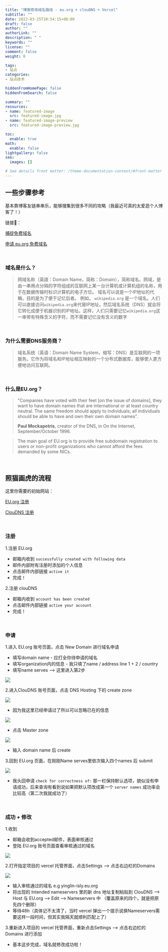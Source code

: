 ```yaml
---
title: "博客修改域名路线 - eu.org + clouDNS + Vercel"
subtitle: ""
date: 2022-03-25T10:54:15+08:00
draft: false
author: ""
authorLink: ""
description: " "
keywords: ""
license: ""
comment: false
weight: 0

tags:
- 站点
categories:
- 站点技术

hiddenFromHomePage: false
hiddenFromSearch: false

summary: ""
resources:
- name: featured-image
  src: featured-image.jpg
- name: featured-image-preview
  src: featured-image-preview.jpg

toc:
  enable: true
math:
  enable: false
lightgallery: false
seo:
  images: []

# See details front matter: /theme-documentation-content/#front-matter
---
```


<!--more-->



## 一些步骤参考

基本靠博客友链串串乐，能够搜集到很多不同的攻略（我最近可真的太爱逛个人博客了！）



链接🔗：

[捕捉免费域名](https://blog.mysto.cyou/posts/211221-euorgdomain/)

[申请 eu.org 免费域名](https://ednovas.xyz/2021/12/17/euorg/)


<br>

### 域名是什么？

> 网域名称（英語：Domain Name，简称：Domain），简称域名、网域，是由一串用点分隔的字符组成的互联网上某一台计算机或计算机组的名称，用于在数据传输时标识计算机的电子方位。 域名可以说是一个IP地址的代稱，目的是为了便于记忆后者。 例如， `wikipedia.org` 是一个域名。人们可以直接访问`wikipedia.org`来代替IP地址，然后域名系统（DNS）就会将它转化成便于机器识别的IP地址。这样，人们只需要记忆`wikipedia.org`这一串带有特殊含义的字符，而不需要记忆没有含义的数字

<br>

### 为什么需要DNS服务商？

> 域名系统（英语：Domain Name System，缩写：DNS）是互联网的一项服务。它作为将域名和IP地址相互映射的一个分布式数据库，能够使人更方便地访问互联网。

<br>

### 什么是EU.org？

> "Companies have voted with their feet [on the issue of domains], they want to have domain names that are international or at least country neutral. The same freedom should apply to individuals; all individuals should be able to have and own their own domain names".
>
> **Paul Mockapetris**, creator of the DNS, in On the Internet, September/October 1996.

> The main goal of EU.org is to provide free subdomain registration to users or non-profit organizations who cannot afford the fees demanded by some NICs.

<br>

## 照猫画虎的流程



这里你需要的初始网站：

[EU.org 注册](https://nic.eu.org/arf/en/login/)

[ClouDNS 注册](https://www.cloudns.net/)

<br>

### 注册

1.注册 EU.org 

- 邮箱内收到 `successfully created with following data`
- 邮件内部附有注册时添加的个人信息
- 点击邮件内部链接  `active it`
- 完成！

2.注册 clouDNS

- 邮箱内收到 `account has been created`
- 点击邮件内部链接 `active your account`
- 完成！

<br>

### 申请

1.进入 EU.org 账号页面，点击 New Domain 进行域名申请

- 填写domain name - 应打全你待申请的域名
- 填写organization内的信息 - 我只填了name / address line 1 + 2 / country
- 填写name serves  --> 这里进入第2步

![](https://tva1.sinaimg.cn/large/e6c9d24egy1h0l8jv0kcfj21740pyn0k.jpg)


2.进入ClouDNS 账号页面，点击 DNS Hosting 下的 create zone

![](https://tva1.sinaimg.cn/large/e6c9d24egy1h0l8mcu7u5j21480b6mxu.jpg)

- 因为我这里已经申请过了所以可以忽略已在的信息

![](https://tva1.sinaimg.cn/large/e6c9d24egy1h0mdtk94pfj212y0oejuf.jpg)

- 点击 Master zone 

![](https://tva1.sinaimg.cn/large/e6c9d24egy1h0mdu2kpwej20xo0u0mzk.jpg)

- 输入 domain name 后 create


3.回到 EU.org 页面，在刚刚Name serves里依次输入四个names 后 submit

![](https://tva1.sinaimg.cn/large/e6c9d24egy1h0mdur9ac2j21780o442b.jpg)

- 我头回申请 `check for correctness of:` 那一栏保持默认选项，貌似没有申请成功，后来查询有看到说如果把默认项改成第一个 `server names` 成功率会比较高（第二次我就成功了）

<br>

### 成功 + 修改

1.收到

- 邮箱会收到accepted邮件，表面审核通过
- 登陆 EU.org 账号页面查看审核通过的域名

![](https://tva1.sinaimg.cn/large/e6c9d24egy1h0l91k9tsmj20ze0aidh8.jpg)



2.打开指定项目的 vercel 托管界面，点击Settings --> 点击右边栏的Domains

![](https://tva1.sinaimg.cn/large/e6c9d24egy1h0mda6g8bgj218g0jcdhp.jpg)

- 输入审核通过的域名 e.g yinglin-isly.eu.org
- 将出现的 Intended nameservers 里的新 dns 地址复制粘贴到 ClouDNS --> Host 与 EU.org --> Edit --> Nameservers 中 （覆盖原来的四个，就是把原先四个删除）
- 等待48h（具体记不太清了，当时 vercel 弹出一个提示说换Nameservers需要这样一段时间，但其实我隔天就顺利匹配上了）



3.重新进入项目的 vercel 托管界面，重新点击Settings --> 点击右边栏的Domains 进行添加

- 基本这步完成，域名就修改成功啦！

<br>